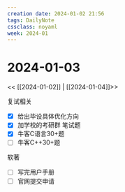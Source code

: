 ```yaml
---
creation date: 2024-01-02 21:56
tags: DailyNote
cssclass: noyaml
week: 2024-01
---
```


# 2024-01-03

<< [[2024-01-02]] | [[2024-01-04]]>>

复试相关
- [x] 给出毕设具体优化方向
- [x] 加学校的考研群
笔试题
- [x] 牛客C语言30+题
- [ ] 牛客C++30+题

软著
- [ ] 写完用户手册
- [ ] 官网提交申请
